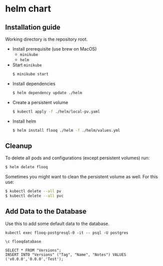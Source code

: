 # helm chart

## Installation guide

Working directory is the repository root.

- Install prerequisite (use brew on MacOS)
  - `minikube`
  - `helm`
- Start `minikube`
  ```bash
  $ minikube start
  ```
- Install dependencies
  ```bash
  $ helm dependency update ./helm
  ```
- Create a persistent volume
  ```bash
  $ kubectl apply -f ./helm/local-pv.yaml
  ```
- Install helm
  ```bash
  $ helm install flooq ./helm -f ./helm/values.yml
  ```

## Cleanup

To delete all pods and configurations (except persistent volumes) run:

```bash
$ helm delete flooq
```

Sometimes you might want to clean the persistent volume as well. For this use:

```bash
$ kubectl delete --all pv
$ kubectl delete --all pvc
```

## Add Data to the Database

Use this to add some default data to the database.

```
kubectl exec flooq-postgresql-0 -it -- psql -U postgres

\c flooqdatabase

SELECT * FROM "Versions";
INSERT INTO "Versions" ("Tag", "Name", "Notes") VALUES ('v0.0.0','0.0.0','Test');
```
